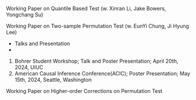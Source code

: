 Working Paper on Quantile Based Test
(w. Xinran Li, Jake Bowers, Yongchang Su)


Working Paper on Two-sample Permutation Test
(w. EunYi Chung, Ji Hyung Lee)

- Talks and Presentation
- 
1. Bohrer Student Workshop; Talk and Poster Presentation; April 20th, 2024, UIUC
2. American Causal Inference Conference(ACIC); Poster Presentation; May 15th, 2024, Seattle, Washington 


Working Paper on Higher-order Corrections on Permutation Test

